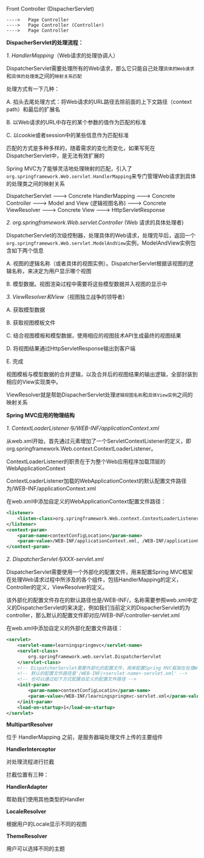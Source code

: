 
Front Controller (DispacherServlet)

	---->	Page Controller
	---->	Page Controller (Controller)
	---->	Page Controller

__DispacherServlet的处理流程：__

_1. HandlerMapping_（Web请求的处理协调人）

DispatcherServlet需要处理所有的Web请求，那么它只能自己处理`具体的Web请求`和`具体的处理类`之间的`映射关系匹配`

处理方式有一下几种：

A. 掐头去尾处理方式：将Web请求的URL路径去除前面的上下文路径（context path）和最后的扩展名

B. 以Web请求的URL中存在的某个参数的值作为匹配的标准

C. 以cookie或者session中的某些信息作为匹配标准

匹配的方式是多种多样的，随着需求的变化而变化，如果写死在DispatcherServlet中，是无法有效扩展的

Spring MVC为了能够灵活地处理映射的匹配，引入了`org.springframework.Web.servlet.HandlerMapping`来专门管理Web请求到具体的处理类之间的映射关系

DispatcherServlet ---> Concrete HandlerMapping ---> Concrete Controller ---> Model and View (逻辑视图名称) ---> Concrete ViewResolver ---> Concrete View ---> HttpServletResponse


_2. org.springframework.Web.servlet.Controller_ (Web 请求的具体处理者)

DispatcherServlet的次级控制器，处理具体的Web请求，处理完毕后，返回一个`org.springframework.Web.servlet.ModelAndView`实例，ModelAndView实例包含如下两个信息

A. 视图的逻辑名称（或者具体的视图实例）。DispatcherServlet根据该视图的逻辑名称，来决定为用户显示哪个视图

B. 模型数据。视图渲染过程中需要将这些模型数据并入视图的显示中


_3. ViewResolver和View_（视图独立战争的领导者）

A. 获取模型数据

B. 获取视图模板文件

C. 结合视图模板和模型数据，使用相应的视图技术API生成最终的视图结果

D. 将视图结果通过HttpServletResponse输出到客户端

E. 完成

视图模板与模型数据的合并逻辑，以及合并后的视图结果的输出逻辑，全部封装到相应的View实现类中。

ViewResolver就是帮助DispacherServlet处理`逻辑视图名称`和`具体View实例`之间的映射关系


__Spring MVC应用的物理结构__

_1. ContextLoaderListener与/WEB-INF/applicationContext.xml_

从web.xml开始，首先通过<listener>元素增加了一个ServletContextListener的定义，即org.springframework.Web.context.ContextLoaderListener。

ContextLoaderListener的职责在于为整个Web应用程序加载顶层的WebApplicationContext

ContextLoaderListener加载的WebApplicationContext的默认配置文件路径为/WEB-INF/applicationContext.xml

在web.xml中添加自定义的WebApplicationContext配置文件路径：

```xml
<listener>
	<listen-class>org.springframework.Web.context.ContextLoaderListener</listen-class>
</listener>
<context-param>
	<param-name>contextConfigLocation</param-name>
	<param-value>/WEB-INF/applicationContext.xml, /WEB-INF/applicationContext-module.xml</param-value>
</context-param>
```

_2. DispatcherServlet与XXX-servlet.xml_

DispatcherServlet需要使用一个外部化的配置文件，用来配置Spring MVC框架在处理Web请求过程中所涉及的各个组件，包括HandlerMapping的定义，Controller的定义，ViewResolver的定义。

该外部化的配置文件存在的默认路径也是/WEB-INF/，名称需要参照web.xml中定义的DispatcherServlet的<servlet-name>来决定，例如我们当前定义的DispacherServlet的<servlet-name>为controller，那么默认的配置文件即对应/WEB-INF/controller-servlet.xml

在web.xml中添加自定义的外部化配置文件路径：

```xml
<servlet>
	<servlet-name>learningspringmvc</servlet-name>
	<servlet-class>
		org.springframework.web.servlet.DispatcherServlet
	</servlet-class>
	<!-- DispatcherServlet需要外部化的配置文件，用来配置Spring MVC框架在处理Web请求过程中设计的各个组件HanlderMapping,Controller,ViewResolver等 -->
	<!-- 默认的配置文件路径是'/WEB-INF/<servlet-name>-servlet.xml' -->
	<!-- 也可以通过如下方式配置自定义的配置文件路径 -->
	<init-param>
		<param-name>contextConfigLocatin</param-name>
		<param-value>/WEB-INF/learningspringmvc-servlet.xml</param-value>
	</init-param>
	<load-on-startup>1</load-on-startup>
</servlet>
```

__MultipartResolver__

位于 HandlerMapping 之前，是服务器端处理文件上传的主要组件



__HandlerInterceptor__

对处理流程进行拦截

拦截位置有三种：


__HandlerAdapter__

帮助我们使用其他类型的Handler


__LocaleResolver__

根据用户的Locale显示不同的视图


__ThemeResolver__

用户可以选择不同的主题
